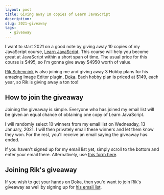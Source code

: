 ```yaml
---
layout: post
title: Giving away 10 copies of Learn JavaScript
description: 
slug: 2021-giveaway
tags:
  - giveaway
---
```


I want to start 2021 on a good note by giving away 10 copies of my JavaScript course, [Learn JavaScript](https://learnjavascript.today). This course will help you become great at JavaScript within a short span of time. The usual price for this course is $495, so I'm gonna give away $4950 worth of value. 

[Rik Schennink](https://twitter.com/rikschennink) is also joining me and giving away 3 Hobby plans for his amazing Image Editor plugin, [Doka](https://pqina.nl/doka/). Each hobby plan is priced at $149, each year, so Rik is giving away a ton too! 

<!-- more -->

## How to join the giveaway 

Joining the giveaway is simple. Everyone who has joined my email list will be given an equal chance of obtaining one copy of Learn JavaScript. 

I will randomly select 10 winners from my email list on Wednesday, 13 January, 2021. I will then privately email these winners and let them know they won. For the rest, you'll receive an email saying the giveaway has ended. 

If you haven't signed up for my email list yet, simply scroll to the bottom and enter your email there. Alternatively, use [this form here](/newsletter). 

## Joining Rik's giveaway 

If you wish to get your hands on Doka, then you'd want to join Rik's giveaway as well by signing up for [his email list](https://pqina.nl/doka/#subscribe). 

